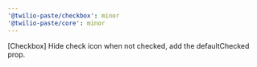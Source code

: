 ```yaml
---
'@twilio-paste/checkbox': minor
'@twilio-paste/core': minor
---
```


[Checkbox] Hide check icon when not checked, add the defaultChecked prop.
